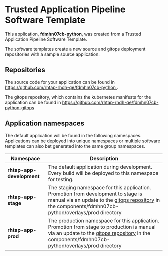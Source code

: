 # Trusted Application Pipeline Software Template

This application, **fdmhn07cb-python**, was created from a Trusted Application Pipeline Software Template.

The software templates create a new source and gitops deployment repositories with a sample source application. 

## Repositories

The source code for your application can be found in [https://github.com/rhtap-rhdh-qe/fdmhn07cb-python ](https://github.com/rhtap-rhdh-qe/fdmhn07cb-python ).
 
The gitops repository, which contains the kubernetes manifests for the application can be found in 
[https://github.com/rhtap-rhdh-qe/fdmhn07cb-python-gitops ](https://github.com/rhtap-rhdh-qe/fdmhn07cb-python-gitops ) 

## Application namespaces 

The default application will be found in the following namespaces. Applications can be deployed into unique namespaces or multiple software templates can also bet generated into the same group namespaces.  

|  Namespace   |  Description   |  
| -------- | -------- |   
| **rhtap-app-development** | The default application during development. Every build will be deployed to this namespace for testing. | 
| **rhtap-app-stage** | The staging namespace for this application. Promotion from development to stage is manual via an update to the [gitops repository](https://github.com/rhtap-rhdh-qe/fdmhn07cb-python-gitops ) in the components/fdmhn07cb-python/overlays/prod directory |  
| **rhtap-app-prod** | The production namespace for this application. Promotion from stage to production is manual via an update to the [gitops repository](https://github.com/rhtap-rhdh-qe/fdmhn07cb-python-gitops ) in the components/fdmhn07cb-python/overlays/prod directory | 